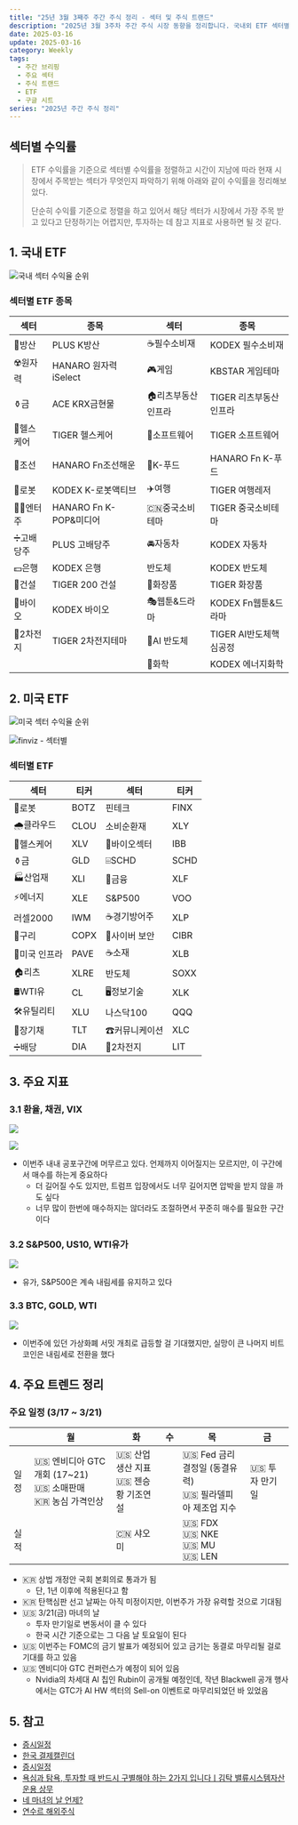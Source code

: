 ```yaml
---
title: "25년 3월 3째주 주간 주식 정리 - 섹터 및 주식 트랜드"
description: "2025년 3월 3주차 주간 주식 시장 동향을 정리합니다. 국내외 ETF 섹터별 수익률 순위와 주요 트렌드를 분석하여 투자 참고 자료로 활용합니다."
date: 2025-03-16
update: 2025-03-16
category: Weekly
tags:
  - 주간 브리핑
  - 주요 섹터
  - 주식 트랜드
  - ETF
  - 구글 시트
series: "2025년 주간 주식 정리"
---
```


## 섹터별 수익률

> ETF 수익률을 기준으로 섹터별 수익률을 정렬하고 시간이 지남에 따라 현재 시장에서 주목받는 섹터가 무엇인지 파악하기 위해 아래와 같이 수익률을 정리해보았다.
>
> 단순히 수익률 기준으로 정렬을 하고 있어서 해당 섹터가 시장에서 가장 주목 받고 있다고 단정하기는 어렵지만, 투자하는 데 참고 지표로 사용하면 될 것 같다.

## 1. 국내 ETF

![국내 섹터 수익율 순위](image-20250316162510023.png)

### 섹터별 ETF 종목

| **섹터** | **종목**               | **섹터**      | **종목**              |
| ---------- | ---------------------- | ----------------- | ---------------------- |
| 🔫방산      | PLUS K방산             | ☕️필수소비재       | KODEX 필수소비재       |
| ☢️원자력    | HANARO 원자력iSelect   | 🎮게임             | KBSTAR 게임테마        |
| ⚱️금        | ACE KRX금현물          | 🏠리츠부동산인프라 | TIGER 리츠부동산인프라 |
| 🏥헬스케어  | TIGER 헬스케어         | 💾소프트웨어       | TIGER 소프트웨어       |
| 🚢조선      | HANARO Fn조선해운      | 🍕K-푸드           | HANARO Fn K-푸드       |
| 🤖로봇      | KODEX K-로봇액티브     | ✈️여행             | TIGER 여행레저         |
| 👩‍🎤엔터주   | HANARO Fn K-POP&미디어 | 🇨🇳중국소비테마    | TIGER 중국소비테마     |
| ➗고배당주  | PLUS 고배당주          | 🚘자동차           | KODEX 자동차           |
| 💵은행      | KODEX 은행             | 반도체            | KODEX 반도체           |
| 🚧건설      | TIGER 200 건설         | 💄화장품           | TIGER 화장품           |
| 🧬바이오    | KODEX 바이오           | 🎭웹툰&드라마      | KODEX Fn웹툰&드라마    |
| 🪫2차전지   | TIGER 2차전지테마      | 🤖AI 반도체        | TIGER AI반도체핵심공정 |
|            |                        | 🧪화학             | KODEX 에너지화학       |

## 2. 미국 ETF

![미국 섹터 수익율 순위](image-20250316162532702.png)

![finviz - 섹터별](image-20250316162554212.png)

### 섹터별 ETF

| 섹터         | **티커** | **섹터**      | **티커** |
| ------------ | -------- | ------------- | -------- |
| 🤖로봇        | BOTZ     | 핀테크        | FINX     |
| 🌧️클라우드    | CLOU     | 소비순환재    | XLY      |
| 🏥헬스케어    | XLV      | 🧬바이오섹터   | IBB      |
| ⚱️금          | GLD      | ⌹SCHD         | SCHD     |
| 🏭산업재      | XLI      | 🏦금융         | XLF      |
| ⚡️에너지      | XLE      | S&P500        | VOO      |
| 러셀2000     | IWM      | ☕️경기방어주   | XLP      |
| 🔌구리        | COPX     | 🔐사이버 보안  | CIBR     |
| 🌉미국 인프라 | PAVE     | ☕️소재         | XLB      |
| 🏠리츠        | XLRE     | 반도체        | SOXX     |
| 🛢️WTI유       | CL       | 🖥️정보기술     | XLK      |
| 🛠️유틸리티    | XLU      | 나스닥100     | QQQ      |
| 📄장기채      | TLT      | ☎커뮤니케이션 | XLC      |
| ➗배당        | DIA      | 🪫2차전지      | LIT      |



## 3. 주요 지표

### 3.1 환율, 채권, VIX

![](image-20250316162607433.png)

![](image-20250316162616279.png)



- 이번주 내내 공포구간에 머무르고 있다. 언제까지 이어질지는 모르지만, 이 구간에서 매수를 하는게 중요하다
  - 더 길어질 수도 있지만, 트럼프 입장에서도 너무 길어지면 압박을 받지 않을 까도 싶다
  - 너무 많이 한번에 매수하지는 않더라도 조절하면서 꾸준히 매수를 필요한 구간이다

### 3.2 S&P500, US10, WTI유가

![](image-20250316162630443.png)

- 유가, S&P500은 계속 내림세를 유지하고 있다

### 3.3 BTC, GOLD, WTI

![](image-20250316162639127.png)

- 이번주에 있던 가상화폐 서밋 개최로 급등할 걸 기대했지만, 실망이 큰 나머지 비트코인은 내림세로 전환을 했다

## 4. 주요 트렌드 정리

### 주요 일정 (3/17 ~ 3/21)

|      | 월                                                           | 화                                       | 수   | 목                                                         | 금             |
| ---- | ------------------------------------------------------------ | ---------------------------------------- | ---- | ---------------------------------------------------------- | -------------- |
| 일정 | 🇺🇸 엔비디아 GTC 개회 (17~21)<br/>🇺🇸 소매판매<br />🇰🇷 농심 가격인상 | 🇺🇸 산업생산 지표<br />🇺🇸 젠승황 기조연설 |      | 🇺🇸 Fed 금리결정일 (동결유력)<br/>🇺🇸 필라델피아 제조업 지수 | 🇺🇸 투자 만기일 |
| 실적 |                                                              | 🇨🇳 샤오미                                |      | 🇺🇸 FDX<br/>🇺🇸 NKE<br/>🇺🇸 MU<br/>🇺🇸 LEN                     |                |



- 🇰🇷 상법 개정안 국회 본회의로 통과가 됨
  - 단, 1년 이후에 적용된다고 함
- 🇰🇷 탄핵심판 선고 날짜는 아직 미정이지만,  이번주가 가장 유력할 것으로 기대됨
- 🇺🇸 3/21(금) 마녀의 날
  - 투자 만기일로 변동서이 클 수 있다
  - 한국 시간 기준으로는 그 다음 날 토요일이 된다
- 🇺🇸 이번주는 FOMC의 금기 발표가 예정되어 있고 금기는 동결로 마무리될 걸로 기대를 하고 있음
- 🇺🇸 엔비디아 GTC 컨퍼런스가 예정이 되어 있음
  - Nvidia의 차세대 AI 칩인 Rubin이 공개될 예정인데, 작년 Blackwell 공개 행사에서는 GTC가 AI HW 섹터의 Sell-on 이벤트로 마무리되었던 바 있었음



## 5. 참고

- [증시일정](https://securities.miraeasset.com/hkr/hkr1003/n13.do)
- [한국 결제캘린더](https://kr.investing.com/economic-calendar/)
- [증시일정](https://datamall.koscom.co.kr/kor/checkCalendar/view.do?menuNo=200085)
- [욕심과 탐욕, 투자할 때 반드시 구별해야 하는 2가지 입니다ㅣ김탁 밸류시스템자산운용 상무](https://www.youtube.com/watch?v=N5aUiQEd9Ig)
- [네 마녀의 날 언제?](https://contents.premium.naver.com/aware/media/contents/250204210158252ee)
- [연수르 해외주식](https://contents.premium.naver.com/yeonssour/investment)
